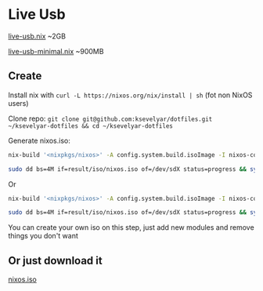 # Live Usb

[live-usb.nix](https://github.com/ksevelyar/dotfiles/blob/master/live-usb.nix) ~2GB

[live-usb-minimal.nix](https://github.com/ksevelyar/dotfiles/blob/master/live-usb-minimal.nix) ~900MB

## Create

Install nix with `curl -L https://nixos.org/nix/install | sh` (fot non NixOS users)

Clone repo: `git clone git@github.com:ksevelyar/dotfiles.git ~/ksevelyar-dotfiles && cd ~/ksevelyar-dotfiles`

Generate nixos.iso:

```sh
nix-build '<nixpkgs/nixos>' -A config.system.build.isoImage -I nixos-config=live-usb.nix

sudo dd bs=4M if=result/iso/nixos.iso of=/dev/sdX status=progress && sync
```

Or

```sh
nix-build '<nixpkgs/nixos>' -A config.system.build.isoImage -I nixos-config=live-usb-minimal.nix

sudo dd bs=4M if=result/iso/nixos.iso of=/dev/sdX status=progress && sync
```

You can create your own iso on this step, just add new modules and remove things you don't want

## Or just download it

[nixos.iso](https://drive.google.com/file/d/1T1pzVe1y0EykfEeW7w4QbJmwu8HGn45X/view?usp=sharing)
